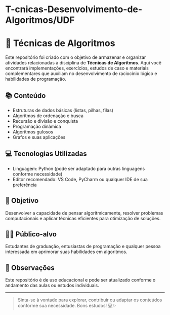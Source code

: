 # T-cnicas-Desenvolvimento-de-Algoritmos/UDF
# 🧠 Técnicas de Algoritmos

Este repositório foi criado com o objetivo de armazenar e organizar atividades relacionadas à disciplina de **Técnicas de Algoritmos**. Aqui você encontrará implementações, exercícios, estudos de caso e materiais complementares que auxiliam no desenvolvimento de raciocínio lógico e habilidades de programação.

## 📚 Conteúdo

- Estruturas de dados básicas (listas, pilhas, filas)
- Algoritmos de ordenação e busca
- Recursão e divisão e conquista
- Programação dinâmica
- Algoritmos gulosos
- Grafos e suas aplicações

## 💻 Tecnologias Utilizadas

- Linguagem: Python (pode ser adaptado para outras linguagens conforme necessidade)
- Editor recomendado: VS Code, PyCharm ou qualquer IDE de sua preferência

## 🚀 Objetivo

Desenvolver a capacidade de pensar algoritmicamente, resolver problemas computacionais e aplicar técnicas eficientes para otimização de soluções.

## 👩‍💻 Público-alvo

Estudantes de graduação, entusiastas de programação e qualquer pessoa interessada em aprimorar suas habilidades em algoritmos.

## 📌 Observações

Este repositório é de uso educacional e pode ser atualizado conforme o andamento das aulas ou estudos individuais.

---

> Sinta-se à vontade para explorar, contribuir ou adaptar os conteúdos conforme sua necessidade. Bons estudos! 💻✨
